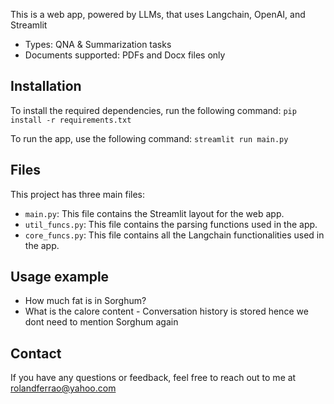 This is a web app, powered by LLMs, that uses Langchain, OpenAI, and Streamlit
  - Types: QNA & Summarization tasks 
  - Documents supported: PDFs and Docx files only

## Installation
To install the required dependencies, run the following command:
`pip install -r requirements.txt`

To run the app, use the following command:
`streamlit run main.py`

## Files
This project has three main files:

- `main.py`: This file contains the Streamlit layout for the web app.
- `util_funcs.py`: This file contains the parsing functions used in the app.
- `core_funcs.py`: This file contains all the Langchain functionalities used in the app.

## Usage example
- How much fat is in Sorghum?
- What is the calore content - Conversation history is stored hence we dont need to mention Sorghum again

## Contact
If you have any questions or feedback, feel free to reach out to me at rolandferrao@yahoo.com